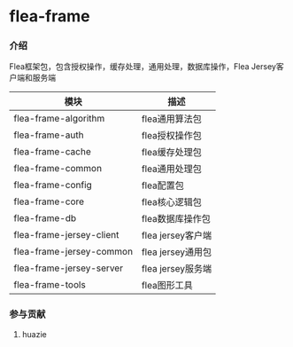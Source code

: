 # flea-frame

### 介绍
Flea框架包，包含授权操作，缓存处理，通用处理，数据库操作，Flea Jersey客户端和服务端

|  模块                     |  描述                  |
|---------------------------|-----------------------| 
|  flea-frame-algorithm     |  flea通用算法包        |
|  flea-frame-auth          |  flea授权操作包        |
|  flea-frame-cache         |  flea缓存处理包        |
|  flea-frame-common        |  flea通用处理包        |
|  flea-frame-config        |  flea配置包            |
|  flea-frame-core          |  flea核心逻辑包        |
|  flea-frame-db            |  flea数据库操作包      |
|  flea-frame-jersey-client |  flea jersey客户端     |
|  flea-frame-jersey-common |  flea jersey通用包     |
|  flea-frame-jersey-server |  flea jersey服务端     |
|  flea-frame-tools         |  flea图形工具          |

### 参与贡献
1. huazie
